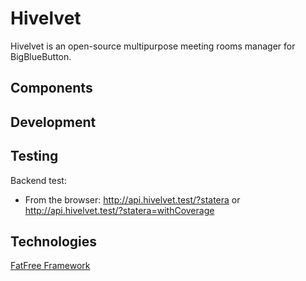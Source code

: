 # Hivelvet

Hivelvet is an open-source multipurpose meeting rooms manager for BigBlueButton.

## Components

## Development

## Testing

Backend test:
- From the browser: http://api.hivelvet.test/?statera or http://api.hivelvet.test/?statera=withCoverage

## Technologies

[FatFree Framework](https://github.com/bcosca/fatfree)

